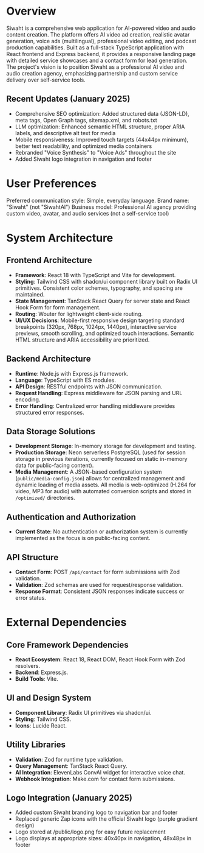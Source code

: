 # Overview

Siwaht is a comprehensive web application for AI-powered video and audio content creation. The platform offers AI video ad creation, realistic avatar generation, voice ads (multilingual), professional video editing, and podcast production capabilities. Built as a full-stack TypeScript application with React frontend and Express backend, it provides a responsive landing page with detailed service showcases and a contact form for lead generation. The project's vision is to position Siwaht as a professional AI video and audio creation agency, emphasizing partnership and custom service delivery over self-service tools.

## Recent Updates (January 2025)
- Comprehensive SEO optimization: Added structured data (JSON-LD), meta tags, Open Graph tags, sitemap.xml, and robots.txt
- LLM optimization: Enhanced semantic HTML structure, proper ARIA labels, and descriptive alt text for media
- Mobile responsiveness: Improved touch targets (44x44px minimum), better text readability, and optimized media containers
- Rebranded "Voice Synthesis" to "Voice Ads" throughout the site
- Added Siwaht logo integration in navigation and footer

# User Preferences

Preferred communication style: Simple, everyday language.
Brand name: "Siwaht" (not "SiwahtAI")
Business model: Professional AI agency providing custom video, avatar, and audio services (not a self-service tool)

# System Architecture

## Frontend Architecture
- **Framework**: React 18 with TypeScript and Vite for development.
- **Styling**: Tailwind CSS with shadcn/ui component library built on Radix UI primitives. Consistent color schemes, typography, and spacing are maintained.
- **State Management**: TanStack React Query for server state and React Hook Form for form management.
- **Routing**: Wouter for lightweight client-side routing.
- **UI/UX Decisions**: Mobile-first responsive design targeting standard breakpoints (320px, 768px, 1024px, 1440px), interactive service previews, smooth scrolling, and optimized touch interactions. Semantic HTML structure and ARIA accessibility are prioritized.

## Backend Architecture
- **Runtime**: Node.js with Express.js framework.
- **Language**: TypeScript with ES modules.
- **API Design**: RESTful endpoints with JSON communication.
- **Request Handling**: Express middleware for JSON parsing and URL encoding.
- **Error Handling**: Centralized error handling middleware provides structured error responses.

## Data Storage Solutions
- **Development Storage**: In-memory storage for development and testing.
- **Production Storage**: Neon serverless PostgreSQL (used for session storage in previous iterations, currently focused on static in-memory data for public-facing content).
- **Media Management**: A JSON-based configuration system (`public/media-config.json`) allows for centralized management and dynamic loading of media assets. All media is web-optimized (H.264 for video, MP3 for audio) with automated conversion scripts and stored in `/optimized/` directories.

## Authentication and Authorization
- **Current State**: No authentication or authorization system is currently implemented as the focus is on public-facing content.

## API Structure
- **Contact Form**: POST `/api/contact` for form submissions with Zod validation.
- **Validation**: Zod schemas are used for request/response validation.
- **Response Format**: Consistent JSON responses indicate success or error status.

# External Dependencies

## Core Framework Dependencies
- **React Ecosystem**: React 18, React DOM, React Hook Form with Zod resolvers.
- **Backend**: Express.js.
- **Build Tools**: Vite.

## UI and Design System
- **Component Library**: Radix UI primitives via shadcn/ui.
- **Styling**: Tailwind CSS.
- **Icons**: Lucide React.

## Utility Libraries
- **Validation**: Zod for runtime type validation.
- **Query Management**: TanStack React Query.
- **AI Integration**: ElevenLabs ConvAI widget for interactive voice chat.
- **Webhook Integration**: Make.com for contact form submissions.
## Logo Integration (January 2025)
- Added custom Siwaht branding logo to navigation bar and footer
- Replaced generic Zap icons with the official Siwaht logo (purple gradient design)
- Logo stored at /public/logo.png for easy future replacement
- Logo displays at appropriate sizes: 40x40px in navigation, 48x48px in footer

